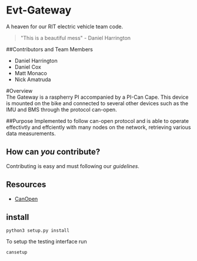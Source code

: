 # Evt-Gateway

A heaven for our RIT electric vehicle team code.  

>"This is a beautiful mess" - Daniel Harrington

##Contributors and Team Members  
* Daniel Harrington
* Daniel Cox
* Matt Monaco
* Nick Amatruda

#Overview  
The Gateway is a raspherry PI accompanied by a PI-Can Cape. This device is mounted on the bike and connected to several other  devices such as the IMU and BMS through the protocol can-open.  

##Purpose
Implemented to follow can-open protocol and is able to operate effectivtly and effciently with many nodes on the network, retrieving various data measurements.

## How can *you* contribute?
Contributing is easy and must following our *guidelines*.

## Resources
* [CanOpen](https://en.wikipedia.org/wiki/CANopen)

## install
```
python3 setup.py install
```
To setup the testing interface run
```
cansetup
```
